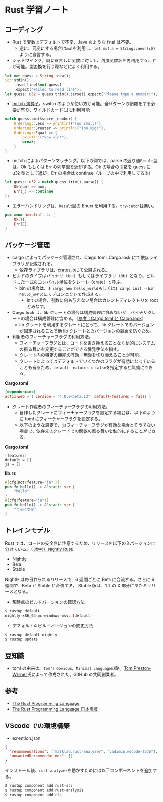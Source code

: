 # Rust 学習ノート

## コーディング

- Rust で変数はデフォルトで不変、Java のような final は不要。
  - 逆に、可変にする場合は`mut`を利用し、`let mut a = String::new();`のように宣言する。
- シャドウイング。既に宣言した変数に対して、再度変数名を再利用することが可能。型変換を行う際などによく利用する。

```rust
let mut guess = String::new();
io::stdin()
    .read_line(&mut guess)
    .expect("Failed to read line");
let guess: u32 = guess.trim().parse().expect("Please type a number!");
```

- [mutch 演算子](https://doc.rust-jp.rs/book-ja/ch06-02-match.html)。switch のような使い方が可能。全パターンの網羅をする必要が有り、ワイルドカード(\_)も利用可能

```rust
match guess.cmp(&secret_number) {
    Ordering::Less => println!("Too small!"),
    Ordering::Greater => println!("Too big!"),
    Ordering::Equal => {
        println!("You win!");
        break;
    }
}
```

- mutch によるパターンマッチング。以下の例では、parse の返り値`Result`型は、Ok もしくは Err の列挙型を返却する。Ok の場合の引数を guess に u32 型として返却。Err の場合は continue（ループの中で利用してる体）

```rust
let guess: u32 = match guess.trim().parse() {
    Ok(num) => num,
    Err(_) => continue,
};
```

- エラーハンドリングは、`Result`型の Enum を利用する。`try-catch`は無い。

```rust
pub enum Result<T, E> {
    Ok(T),
    Err(E),
}
```

## パッケージ管理

- cargo によってパッケージ管理され、Cargo.toml, Cargo.lock にて依存ライブラリが記載される。
  - 依存ライブラリは、[crates.io](https://crates.io/)にて公開される。
- ビルドのタイプはバイナリ（bin）もしくはライブラリ（lib）となり、ビルドした一式のコンパイル単位をクレート（crate）と呼ぶ。
  - bin の場合は、`$ cargo new hello_world`もしくは`$ cargo init --bin hello_world`にてプロジェクトを作成する。
    - init の場合、引数に何も与えない場合はカレントディレクトリを root とみなす。
- Cargo.lock は、lib クレートの場合は構成管理に含めないが、バイナリクレートの場合は構成管理に含める。（[参考：Cargo.toml と Cargo.lock](https://doc.rust-lang.org/cargo/guide/cargo-toml-vs-cargo-lock.html)）
  - lib クレートを利用するクレートにとって、lib クレートでのバージョンが固定されることで他 lib クレートとのバージョンの競合を防ぐため。
- 利用者のフィーチャーフラグの利用方法。
  - フィーチャーフラグとは、コードを書き換えることなく動的にシステムの振る舞いを変更することができる開発手法を指す。
  - クレート内の特定の機能の有効／無効を切り替えることが可能。
  - クレートによってはデフォルトでいくつかのフラグが有効になっていることも有るため、`default-features = false`を指定すると無効にできる。

**Cargo.toml**

```toml
[dependencies]
actix-web = { version = "4.0.0-beta.13", default-features = false }
```

- クレート作成者のフィーチャーフラグの利用方法。
  - 自作したクレートにフィーチャーフラグを設定する場合は、以下のように toml にフィーチャーフラグを設定する。
  - 以下のような設定で、`ja`フィーチャーフラグが有効な場合とそうでない場合で、依存先のクレートでの関数の振る舞いを動的にすることができる。

**Cargo.toml**

```tomol
[features]
default = []
ja = []
```

**lib.rs**

```rs
#[cfg(not(feature="ja"))]
pub fn hello() -> &'static str {
    "hello"
}
#[cfg(feature="ja")]
pub fn hello() -> &'static str {
    "こんにちは"
}
```

## トレインモデル

Rust では、コードの安全性に注意するため、リリースを以下の３バージョンに分けている。（[（参考）Nightly Rust](https://doc.rust-jp.rs/book-ja/appendix-07-nightly-rust.html)）

- Nightly
- Beta
- Stable

Nightly は毎日作られるリリースで、6 週間ごとに Beta に合流する。さらに 6 週間で、Beta が Stable に合流する。
Stable 版は、1.X の X 部分にあたるリリースとなる。

- 現時点のビルドバージョンの確認方法

```bash
$ rustup default
nightly-x86_64-pc-windows-msvc (default)
```

- デフォルトのビルドバージョンの変更方法

```bash
$ rustup default nightly
$ rustup update
```

## 豆知識

- toml の由来は、`Tom's Obvious, Minimal Language`の略。[Tom Preston-Werner](https://twitter.com/mojombo)氏によって作成された。GitHub の共同創業者。

## 参考

- [The Rust Programming Language](https://doc.rust-lang.org/book/ch01-02-hello-world.html#anatomy-of-a-rust-program)
- [The Rust Programming Language 日本語版](https://doc.rust-jp.rs/book-ja/title-page.html)

## VScode での環境構築

- extention.json

```json
{
  "recommendations": ["matklad.rust-analyzer", "vadimcn.vscode-lldb"],
  "unwantedRecommendations": []
}
```

インストール後、`rust-analyzer`を動かすためには以下コンポーネントを追加する。

```bash
$ rustup component add rust-src
$ rustup component add rust-analysis
$ rustup component add rls
```
